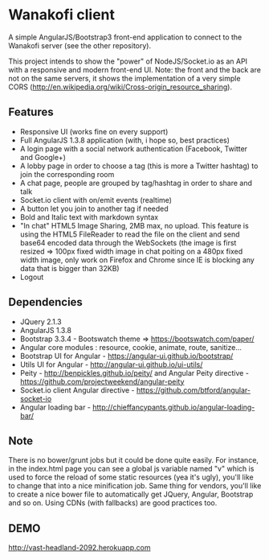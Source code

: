 # Wanakofi client
A simple AngularJS/Bootstrap3 front-end application to connect to the Wanakofi server (see the other repository). 

This project intends to show the "power" of NodeJS/Socket.io as an API with a responsive and modern front-end UI. Note: the front and the back are not on the same servers, it shows the implementation of a very simple CORS (http://en.wikipedia.org/wiki/Cross-origin_resource_sharing).

## Features

* Responsive UI (works fine on every support)
* Full AngularJS 1.3.8 application (with, i hope so, best practices)
* A login page with a social network authentication (Facebook, Twitter and Google+)
* A lobby page in order to choose a tag (this is more a Twitter hashtag) to join the corresponding room
* A chat page, people are grouped by tag/hashtag in order to share and talk
* Socket.io client with on/emit events (realtime)
* A button let you join to another tag if needed
* Bold and Italic text with markdown syntax
* "In chat" HTML5 Image Sharing, 2MB max, no upload. This feature is using the HTML5 FileReader to read the file on the client and send base64 encoded data through the WebSockets (the image is first resized => 100px fixed width image in chat poiting on a 480px fixed width image, only work on Firefox and Chrome since IE is blocking any data that is bigger than 32KB)
* Logout

## Dependencies

* JQuery 2.1.3
* AngularJS 1.3.8
* Bootstrap 3.3.4 - Bootswatch theme => https://bootswatch.com/paper/
* Angular core modules : resource, cookie, animate, route, sanitize...
* Bootstrap UI for Angular - https://angular-ui.github.io/bootstrap/
* Utils UI for Angular - http://angular-ui.github.io/ui-utils/
* Peity - http://benpickles.github.io/peity/ and Angular Peity directive - https://github.com/projectweekend/angular-peity
* Socket.io client Angular directive - https://github.com/btford/angular-socket-io
* Angular loading bar - http://chieffancypants.github.io/angular-loading-bar/

## Note 
There is no bower/grunt jobs but it could be done quite easily. For instance, in the index.html page you can see a global js variable named "v" which is used to force the reload of some static resources (yea it's ugly), you'll like to change that into a nice minification job. Same thing for vendors, you'll like to create a nice bower file to automatically get JQuery, Angular, Bootstrap and so on. Using CDNs (with fallbacks) are good practices too.

## DEMO 

http://vast-headland-2092.herokuapp.com
